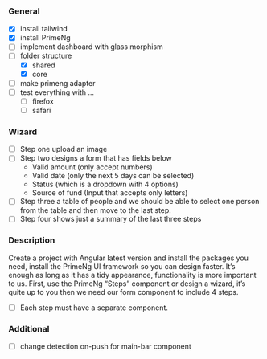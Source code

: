 ### General
- [x] install tailwind
- [x] install PrimeNg
- [ ] implement dashboard with glass morphism
- [ ] folder structure
  - [x] shared
  - [x] core
- [ ] make primeng adapter
- [ ] test everything with ...
  - [ ] firefox
  - [ ] safari

### Wizard
- [ ] Step one upload an image
- [ ] Step two designs a form that has fields below
  - Valid amount (only accept numbers)
  - Valid date (only the next 5 days can be selected)
  - Status (which is a dropdown with 4 options)
  - Source of fund (Input that accepts only letters)
- [ ] Step three a table of people and we should be able to select one person from the table and then move to the last step.
- [ ] Step four shows just a summary of the last three steps

### Description
Create a project with Angular latest version and install the packages you need, install the PrimeNg UI framework so you can design faster.
It’s enough as long as it has a tidy appearance, functionality is more important to us.
First, use the PrimeNg “Steps” component or design a wizard, it’s quite up to you then we need our form component to include 4 steps.

- [ ] Each step must have a separate component.

### Additional
- [ ] change detection on-push for main-bar component
